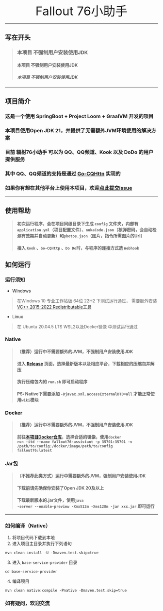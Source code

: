 <br>
<div align="center" style="font-size: 40px">
Fallout 76小助手
</div>

***
## 写在开头
>
> ###   本项目 不强制用户安装使用JDK
> ####  本项目 不强制用户安装使用JDK
> ##### 本项目 不强制用户安装使用JDK
> 
***
## 项目简介
### 这是一个使用 SpringBoot + Project Loom + GraalVM 开发的项目
### 本项目使用Open JDK 21，并提供了无需额外JVM环境使用的解决方案
### 目前 辐射76小助手 可以为 QQ、QQ频道、Kook 以及 DoDo 的用户提供服务
### 其中 QQ、QQ频道的支持是通过 [Go-CQHttp](https://github.com/Mrs4s/go-cqhttp) 实现的
### 如果你有想在其他平台上使用本项目，欢迎[点此提交issue](https://github.com/wssy001/fallout76-public/issues/new?assignees=&labels=feature+request&template=feature.md&title=)
***
## 使用帮助
> #### 初次运行程序，会在项目同级目录下生成 <code>config</code> 文件夹，内部有 `application.yml`（项目配置文件）、`nukaCode.json`（核弹密码，会自动检测有效期并自动更新）和`photos.json`（图片，指令所需图片的Url）
> #### 接入 `Kook` 、`Go-CQHttp` 、`Do Do`时，与程序的连接方式选 `Webhook`
## 如何运行
### 运行须知
- Windows
> 在Windows 10 专业工作站版 64位 22H2 下测试运行通过， 需要额外安装 [VC++ 2015-2022 Redistributable工具](https://learn.microsoft.com/en-US/cpp/windows/latest-supported-vc-redist?view=msvc-170#visual-studio-2015-2017-2019-and-2022)
- Linux
> 在 Ubuntu 20.04.5 LTS WSL2以及Docker镜像 中测试运行通过
### Native
>#### （推荐）运行中不需要额外的JVM，不强制用户安装使用JDK
> #### 进入 [Release](https://github.com/wssy001/fallout76-public/releases) 页面，选择最新版本以及相应平台，下载相应的压缩包并解压
> #### 执行压缩包内的 <code>run.sh</code> 即可启动程序
> #### PS: Native下需要添加 `-Djavax.xml.accessExternalDTD=all` 才能正常使用`wiki`模块
### Docker
> ####  （推荐）运行中不需要额外的JVM，不强制用户安装使用JDK
> ####   前往[本项目Docker仓库](https://hub.docker.com/r/wssy001/fallout76-public)，选择合适的镜像，使用<code>docker run -itd --name fallout76-assistant -p 35701:35701 -v /path/to/config:/docker/image/path/to/config fallout76:latest</code>
### Jar包
>#### （不推荐此类方式）运行中需要额外的JVM，强制用户安装使用JDK
>####  下载前请先确保你安装了Open JDK 20及以上
>####  下载最新版本的.jar文件，使用<code>java -server --enable-preview -Xmx512m -Xms128m -jar xxx.jar</code> 即可运行
***
### 如何编译（Native）
1. 将项目代码下载到本地
2. 进入项目主目录并执行下列语句
```shell
mvn clean install -U -Dmaven.test.skip=true
```
3. 进入 <code>base-service-provider</code> 目录
```shell
cd base-service-provider
```
4. 编译项目
```shell
mvn clean native:compile -Pnative -Dmaven.test.skip=true
```
### 如有疑问，欢迎交流
